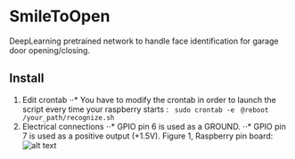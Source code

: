 # SmileToOpen
DeepLearning pretrained network to handle face identification for garage door opening/closing.

## Install
1. Edit crontab
⋅⋅* You have to modify the crontab in order to launch the script every time your raspberry starts :
``` sudo crontab -e```
``` @reboot /your_path/recognize.sh```
2. Electrical connections
⋅⋅* GPIO pin 6 is used as a GROUND.
⋅⋅* GPIO pin 7 is used as a positive output (+1.5V).
Figure 1, Raspberry pin board: ![alt text](https://i.stack.imgur.com/gaU6t.png "Raspberry pin board")


